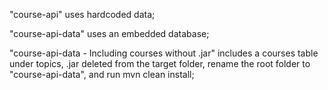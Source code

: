 "course-api" uses hardcoded data;

"course-api-data" uses an embedded database;

"course-api-data - Including courses without .jar" includes a courses table under topics, .jar deleted from the target folder, rename the root folder to "course-api-data", and run mvn clean install;
